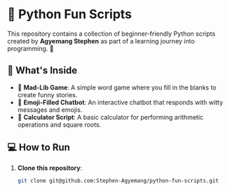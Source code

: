 # 🐍 Python Fun Scripts

This repository contains a collection of beginner-friendly Python scripts created by **Agyemang Stephen** as part of a learning journey into programming. 🚀

## 📜 What's Inside
- 🎨 **Mad-Lib Game**: A simple word game where you fill in the blanks to create funny stories.  
- 🤖 **Emoji-Filled Chatbot**: An interactive chatbot that responds with witty messages and emojis.  
- 🧮 **Calculator Script**: A basic calculator for performing arithmetic operations and square roots.

## 💻 How to Run
1. **Clone this repository**:
   ```bash
   git clone git@github.com:Stephen-Agyemang/python-fun-scripts.git
